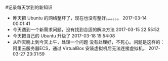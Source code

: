 #记录每天学到的新知识
- 昨天把 Ubuntu 的网络整坏了，现在也没有整好。。。。。。
2017-03-14 00:01:41
- 今天遇到一个新需求问题，没有找到合适的解决方法
2017-03-15 22:55:52
- 今天把自己的 Ubuntu 升级了
2017-03-18 15:54:08
- 从昨天晚上到今天上午，处理一个问题 没有处理好，不死心。问题是这样的：阿里云服务器ECS，通过 VirtualBox 安装虚拟机后无法连接虚拟机。
2017-03-27 23:31:59

